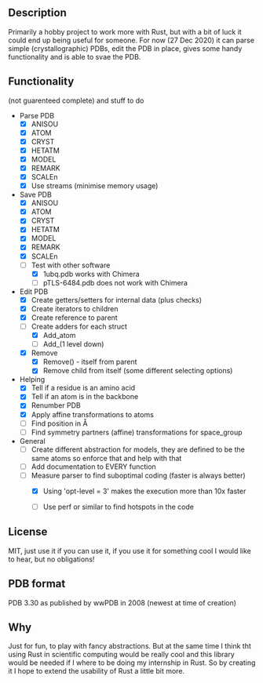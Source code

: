 ## Description
Primarily a hobby project to work more with Rust, but with a bit of luck it could end up being useful for someone. For now (27 Dec 2020) it can parse simple (crystallographic) PDBs, edit the PDB in place, gives some handy functionality and is able to svae the PDB.

## Functionality
(not guarenteed complete) and stuff to do
- Parse PDB
  - [x] ANISOU
  - [x] ATOM
  - [x] CRYST
  - [x] HETATM
  - [x] MODEL
  - [x] REMARK
  - [x] SCALEn
  - [x] Use streams (minimise memory usage)
- Save PDB
  - [x] ANISOU
  - [x] ATOM
  - [x] CRYST
  - [x] HETATM
  - [x] MODEL
  - [x] REMARK
  - [x] SCALEn
  - [ ] Test with other software
     - [x] 1ubq.pdb works with Chimera
     - [ ] pTLS-6484.pdb does not work with Chimera
- Edit PDB
  - [x] Create getters/setters for internal data (plus checks)
  - [x] Create iterators to children
  - [x] Create reference to parent
  - [ ] Create adders for each struct
    - [x] Add_atom
    - [ ] Add_(1 level down)
  - [x] Remove
    - [x] Remove() - itself from parent
    - [x] Remove child from itself (some different selecting options)
- Helping
  - [x] Tell if a residue is an amino acid
  - [x] Tell if an atom is in the backbone
  - [x] Renumber PDB
  - [x] Apply affine transformations to atoms
  - [ ] Find position in Å
  - [ ] Find symmetry partners (affine) transformations for space_group
- General
  - [ ] Create different abstraction for models, they are defined to be the same atoms so enforce that and help with that
  - [ ] Add documentation to EVERY function
  - [ ] Measure parser to find suboptimal coding (faster is always better)
    - [x] Using 'opt-level = 3' makes the execution more than 10x faster
    - [ ] Use perf or similar to find hotspots in the code


## License
MIT, just use it if you can use it, if you use it for something cool I would like to hear, but no obligations!

## PDB format
PDB 3.30 as published by wwPDB in 2008 (newest at time of creation)

## Why
Just for fun, to play with fancy abstractions. But at the same time I think tht using Rust in scientific computing would be really cool and this library would be needed if I where to be doing my internship in Rust. So by creating it I hope to extend the usability of Rust a little bit more.